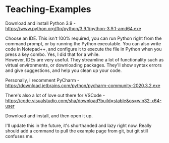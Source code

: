 # Teaching-Examples
 
Download and install Python 3.9 - https://www.python.org/ftp/python/3.9.1/python-3.9.1-amd64.exe

Choose an IDE.
This isn't 100% required, you can run Python right from the command prompt, or by running the Python executable.  You can also write code in Notepad++, and configure it to execute the file in Python when you press a key combo.  Yes, I did that for a while.  
However, IDEs are very useful.  They streamline a lot of functionality such as virtual environments, or downloading packages.  They'll show syntax errors and give suggestions, and help you clean up your code.  

Personally, I recomment PyCharm - https://download.jetbrains.com/python/pycharm-community-2020.3.2.exe

There's also a lot of love out there for VSCode - https://code.visualstudio.com/sha/download?build=stable&os=win32-x64-user

Download and install, and then open it up.  

I'll update this in the future, it's shorthanded and lazy right now.  Really should add a command to pull the example page from git, but git still confuses me.

